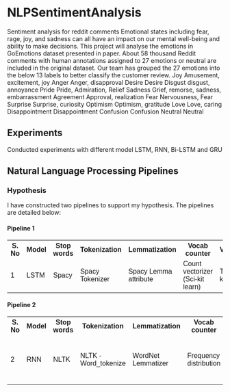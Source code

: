 # NLPSentimentAnalysis
Sentiment analysis for reddit comments
Emotional states including fear, rage, joy, and sadness can all have an impact on our mental well-being and ability to make decisions. This project will analyse the emotions in GoEmotions dataset presented in paper. About 58 thousand Reddit comments with human annotations assigned to 27 emotions or neutral are included in the original dataset. Our team has grouped the 27 emotions into the below 13 labels to better classify the customer review.
Joy
Amusement, excitement, joy
Anger
Anger, disapproval
Desire
Desire
Disgust
disgust, annoyance
Pride
Pride, Admiration, Relief
Sadness
Grief, remorse, sadness, embarrassment
Agreement
Approval, realization
Fear
Nervousness, Fear
Surprise
Surprise, curiosity
Optimism
Optimism, gratitude
Love
Love, caring
Disappointment
Disappointment
Confusion
Confusion
Neutral
Neutral

## Experiments

Conducted experiments with different model LSTM, RNN, Bi-LSTM and GRU

<!DOCTYPE html>
<html>
<head>
<style>
  table {
    font-family: Arial, sans-serif;
    border-collapse: collapse;
    width: 100%;
  }

th, td {
border: 1px solid #dddddd;
text-align: left;
padding: 8px;
}

th {
background-color: #f2f2f2;
}
</style>

</head>
<body>

<h2>Natural Language Processing Pipelines</h2>

<h3>Hypothesis</h3>
<p>I have constructed two pipelines to support my hypothesis. The pipelines are detailed below:</p>

<h4>Pipeline 1</h4>
<table>
  <tr>
    <th>S. No</th>
    <th>Model</th>
    <th>Stop words</th>
    <th>Tokenization</th>
    <th>Lemmatization</th>
    <th>Vocab counter</th>
    <th>Vectorization</th>
    <th>Split</th>
    <th>Architecture</th>
  </tr>
  <tr>
    <td>1</td>
    <td>LSTM</td>
    <td>Spacy</td>
    <td>Spacy Tokenizer</td>
    <td>Spacy Lemma attribute</td>
    <td>Count vectorizer (Sci-kit learn)</td>
    <td>TF-IDF (Sci-kit learn)</td>
    <td>80-10-10 (Manual split)</td>
    <td>TensorFlow Keras</td>
  </tr>
</table>

<h4>Pipeline 2</h4>
<table>
  <tr>
    <th>S. No</th>
    <th>Model</th>
    <th>Stop words</th>
    <th>Tokenization</th>
    <th>Lemmatization</th>
    <th>Vocab counter</th>
    <th>Vectorization</th>
    <th>Split</th>
    <th>Architecture</th>
  </tr>
  <tr>
    <td>2</td>
    <td>RNN</td>
    <td>NLTK</td>
    <td>NLTK - Word_tokenize</td>
    <td>WordNet Lemmatizer</td>
    <td>Frequency distribution</td>
    <td>Glove</td>
    <td>80-10-10 (Train-Test-Split sklearn)</td>
    <td>PyTorch BiLSTM GRU</td>
  </tr>
</table>

</body>
</html>
